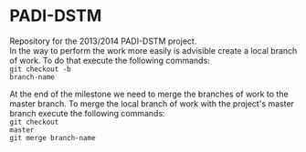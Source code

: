 PADI-DSTM
=========

Repository for the 2013/2014 PADI-DSTM project.
<br>
In the way to perform the work more easily is advisible create
a local branch of work. To do that execute the following commands:
<br>
<code>git checkout -b branch-name</code>


At the end of the milestone we need to merge the branches of work to the master branch.
To merge the local branch of work with the project's master branch execute the following commands:
<br>
<code>git checkout master</code>
<br>
<code>git merge branch-name</code>
